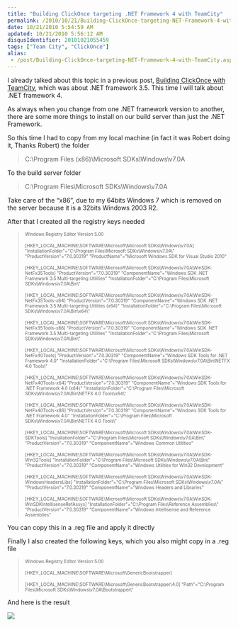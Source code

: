 ```yaml
---
title: "Building ClickOnce targeting .NET Framework 4 with TeamCity"
permalink: /2010/10/21/Building-ClickOnce-targeting-NET-Framework-4-with-TeamCity/
date: 10/21/2010 5:54:59 AM
updated: 10/21/2010 5:56:12 AM
disqusIdentifier: 20101021055459
tags: ["Team City", "ClickOnce"]
alias:
 - /post/Building-ClickOnce-targeting-NET-Framework-4-with-TeamCity.aspx/index.html
---
```

I already talked about this topic in a previous post, [Building ClickOnce with TeamCity](http://www.laurentkempe.com/post/Building-ClickOnce-with-TeamCity.aspx), which was about .NET framework 3.5. This time I will talk about .NET framework 4.

As always when you change from one .NET framework version to another, there are some more things to install on our build server than just the .NET Framework.
<!-- more -->

So this time I had to copy from my local machine (in fact it was Robert doing it, Thanks Robert) the folder

> C:\Program Files (x86)\Microsoft SDKs\Windows\v7.0A

To the build server folder

> C:\Program Files\Microsoft SDKs\Windows\v7.0A

Take care of the “x86”, due to my 64bits Windows 7 which is removed on the server because it is a 32bits Windows 2003 R2.

After that I created all the registry keys needed

> <font size="1">Windows Registry Editor Version 5.00</font>
> 
> <font size="1">[HKEY_LOCAL_MACHINE\SOFTWARE\Microsoft\Microsoft SDKs\Windows\v7.0A]
> "InstallationFolder"="C:\\Program Files\\Microsoft SDKs\\Windows\\v7.0A\\"
> "ProductVersion"="7.0.30319"
> "ProductName"="Microsoft Windows SDK for Visual Studio 2010"</font>
> 
> <font size="1">[HKEY_LOCAL_MACHINE\SOFTWARE\Microsoft\Microsoft SDKs\Windows\v7.0A\WinSDK-NetFx35Tools]
> "ProductVersion"="7.0.30319"
> "ComponentName"="Windows SDK .NET Framework 3.5 Multi-targeting Utilities"
> "InstallationFolder"="C:\\Program Files\\Microsoft SDKs\\Windows\\v7.0A\\Bin\\"</font>
> 
> <font size="1">[HKEY_LOCAL_MACHINE\SOFTWARE\Microsoft\Microsoft SDKs\Windows\v7.0A\WinSDK-NetFx35Tools-x64]
> "ProductVersion"="7.0.30319"
> "ComponentName"="Windows SDK .NET Framework 3.5 Multi-targeting Utilities (x64)"
> "InstallationFolder"="C:\\Program Files\\Microsoft SDKs\\Windows\\v7.0A\\Bin\\x64\\"</font>
> 
> <font size="1">[HKEY_LOCAL_MACHINE\SOFTWARE\Microsoft\Microsoft SDKs\Windows\v7.0A\WinSDK-NetFx35Tools-x86]
> "ProductVersion"="7.0.30319"
> "ComponentName"="Windows SDK .NET Framework 3.5 Multi-targeting Utilities"
> "InstallationFolder"="C:\\Program Files\\Microsoft SDKs\\Windows\\v7.0A\\Bin\\"</font>
> 
> <font size="1">[HKEY_LOCAL_MACHINE\SOFTWARE\Microsoft\Microsoft SDKs\Windows\v7.0A\WinSDK-NetFx40Tools]
> "ProductVersion"="7.0.30319"
> "ComponentName"="Windows SDK Tools for .NET Framework 4.0"
> "InstallationFolder"="C:\\Program Files\\Microsoft SDKs\\Windows\\v7.0A\\Bin\\NETFX 4.0 Tools\\"</font>
> 
> <font size="1">[HKEY_LOCAL_MACHINE\SOFTWARE\Microsoft\Microsoft SDKs\Windows\v7.0A\WinSDK-NetFx40Tools-x64]
> "ProductVersion"="7.0.30319"
> "ComponentName"="Windows SDK Tools for .NET Framework 4.0 (x64)"
> "InstallationFolder"="C:\\Program Files\\Microsoft SDKs\\Windows\\v7.0A\\Bin\\NETFX 4.0 Tools\\x64\\"</font>
> 
> <font size="1">[HKEY_LOCAL_MACHINE\SOFTWARE\Microsoft\Microsoft SDKs\Windows\v7.0A\WinSDK-NetFx40Tools-x86]
> "ProductVersion"="7.0.30319"
> "ComponentName"="Windows SDK Tools for .NET Framework 4.0"
> "InstallationFolder"="C:\\Program Files\\Microsoft SDKs\\Windows\\v7.0A\\Bin\\NETFX 4.0 Tools\\"</font>
> 
> <font size="1">[HKEY_LOCAL_MACHINE\SOFTWARE\Microsoft\Microsoft SDKs\Windows\v7.0A\WinSDK-SDKTools]
> "InstallationFolder"="C:\\Program Files\\Microsoft SDKs\\Windows\\v7.0A\\Bin\\"
> "ProductVersion"="7.0.30319"
> "ComponentName"="Windows Common Utilities"</font>
> 
> <font size="1">[HKEY_LOCAL_MACHINE\SOFTWARE\Microsoft\Microsoft SDKs\Windows\v7.0A\WinSDK-Win32Tools]
> "InstallationFolder"="C:\\Program Files\\Microsoft SDKs\\Windows\\v7.0A\\Bin\\"
> "ProductVersion"="7.0.30319"
> "ComponentName"="Windows Utilities for Win32 Development"</font>
> 
> <font size="1">[HKEY_LOCAL_MACHINE\SOFTWARE\Microsoft\Microsoft SDKs\Windows\v7.0A\WinSDK-WindowsHeadersLibs]
> "InstallationFolder"="C:\\Program Files\\Microsoft SDKs\\Windows\\v7.0A\\"
> "ProductVersion"="7.0.30319"
> "ComponentName"="Windows Headers and Libraries"</font>
> 
> <font size="1">[HKEY_LOCAL_MACHINE\SOFTWARE\Microsoft\Microsoft SDKs\Windows\v7.0A\WinSDK-WinSDKIntellisenseRefAssys]
> "InstallationFolder"="C:\\Program Files\\Reference Assemblies\\"
> "ProductVersion"="7.0.30319"
> "ComponentName"="Windows Intellisense and Reference Assemblies"</font>

You can copy this in a .reg file and apply it directly

Finally I also created the following keys, which you also might copy in a .reg file

> <font size="1">Windows Registry Editor Version 5.00</font>
> 
> <font size="1">[HKEY_LOCAL_MACHINE\SOFTWARE\Microsoft\GenericBootstrapper]</font>
> 
> <font size="1">[HKEY_LOCAL_MACHINE\SOFTWARE\Microsoft\GenericBootstrapper\4.0]
> "Path"="C:\\Program Files\\Microsoft SDKs\\Windows\\v7.0A\\Bootstrapper\\"</font>

And here is the result

![](http://farm2.static.flickr.com/1320/5100316380_6e7c15ae6f_o.png)
